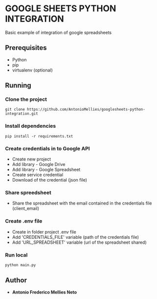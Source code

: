 # GOOGLE SHEETS PYTHON INTEGRATION

Basic example of integration of google spreadsheets

## Prerequisites

- Python
- pip
- virtualenv (optional)

## Running

### Clone the project
```
git clone https://github.com/AntonioMellies/googlesheets-python-integration.git
```

### Install dependencies
```
pip install -r requirements.txt
```

### Create credentials in to Google API
- Create new project
- Add library - Google Drive
- Add library - Google Spreadsheet
- Create service credential 
- Download of the credential (json file)


### Share spreedsheet
- Share the spreadsheet with the email contained in the credentials file (client_email)

### Create .env file
- Create in folder project .env file
- Add 'CREDENTIALS_FILE' variable (path of the credentials file) 
- Add 'URL_SPREADSHEET' variable (url of the spreadsheet shared)

### Run local
```python
python main.py
```

## Author
* **Antonio Frederico Mellies Neto**